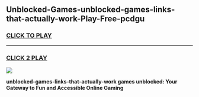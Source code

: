 
## Unblocked-Games-unblocked-games-links-that-actually-work-Play-Free-pcdgu
<h3>
<a href="https://premium76.site?title=unblocked-games-links-that-actually-work&ref=23A">CLICK TO PLAY</a></h3>
<hr>

<h3>
<a href="https://premium76.site?title=unblocked-games-links-that-actually-work&ref=23A">CLICK 2 PLAY</a>
  
</h3>

<a href="https://premium76.site?title=unblocked-games-links-that-actually-work&ref=23A"><img src="https://clearcache.store/games.png"></a>


**unblocked-games-links-that-actually-work games unblocked: Your Gateway to Fun and Accessible Online Gaming**

